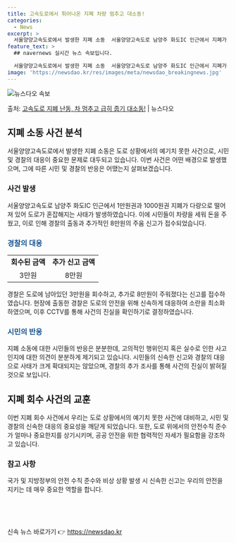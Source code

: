 ```yaml
---
title: 고속도로에서 튀어나온 지폐 차량 멈추고 대소동!
categories:
  - News
excerpt: >
  서울양양고속도로에서 발생한 지폐 소동  서울양양고속도로 남양주 화도IC 인근에서 지폐가 날아다녀 이를 목격한…
feature_text: >
  ## navernews 실시간 뉴스 속보입니다.

  서울양양고속도로에서 발생한 지폐 소동  서울양양고속도로 남양주 화도IC 인근에서 지폐가 날아다녀 이를 목격한…
image: 'https://newsdao.kr/res/images/meta/newsdao_breakingnews.jpg'
---
```


![뉴스다오 속보](https://newsdao.kr/res/images/meta/newsdao_breakingnews.jpg)

<p>출처: <a href="https://newsdao.kr/4064" rel="dofollow">고속도로 지폐 난동, 차 멈추고 급히 줍기 대소동!</a> | 뉴스다오</p>

<h2 data-ke-size="size26">지폐 소동 사건 분석</h2>
<p data-ke-size="size16">서울양양고속도로에서 발생한 지폐 소동은 도로 상황에서의 예기치 못한 사건으로, 시민 및 경찰의 대응이 중요한 문제로 대두되고 있습니다. 이번 사건은 어떤 배경으로 발생했으며, 그에 따른 시민 및 경찰의 반응은 어땠는지 살펴보겠습니다.</p>

<h3>사건 발생</h3>
<p data-ke-size="size16">서울양양고속도로 남양주 화도IC 인근에서 1만원권과 1000원권 지폐가 다량으로 떨어져 있어 도로가 혼잡해지는 사태가 발생하였습니다. 이에 시민들이 차량을 세워 돈을 주웠고, 이로 인해 경찰의 출동과 추가적인 8만원의 주움 신고가 접수되었습니다.</p>

<h3><b><span style="color: #1a5490;">경찰의 대응</span></b></h3>
<table>
	<tr>
		<td style="text-align: center; height: 17px;"><b>회수된 금액</b></td>
		<td style="text-align: center; height: 17px;"><b>추가 신고 금액</b></td>
	</tr>
	<tr>
		<td style="text-align: center; height: 17px;">3만원</td>
		<td style="text-align: center; height: 17px;">8만원</td>
	</tr>
</table>
<p data-ke-size="size16">경찰은 도로에 남아있던 3만원을 회수하고, 추가로 8만원이 주워졌다는 신고를 접수하였습니다. 현장에 출동한 경찰은 도로의 안전을 위해 신속하게 대응하여 소란을 최소화하였으며, 이후 CCTV를 통해 사건의 진실을 확인하기로 결정하였습니다.</p>

<h3><b><span style="color: #1a5490;">시민의 반응</span></b></h3>
<p data-ke-size="size16">지폐 소동에 대한 시민들의 반응은 분분한데, 고의적인 행위인지 혹은 실수로 인한 사고인지에 대한 의견이 분분하게 제기되고 있습니다. 시민들의 신속한 신고와 경찰의 대응으로 사태가 크게 확대되지는 않았으며, 경찰의 추가 조사를 통해 사건의 진실이 밝혀질 것으로 보입니다.</p>

<h2 data-ke-size="size26">지폐 회수 사건의 교훈</h2>
<p data-ke-size="size16">이번 지폐 회수 사건에서 우리는 도로 상황에서의 예기치 못한 사건에 대비하고, 시민 및 경찰의 신속한 대응의 중요성을 깨닫게 되었습니다. 또한, 도로 위에서의 안전수칙 준수가 얼마나 중요한지를 상기시키며, 공공 안전을 위한 협력적인 자세가 필요함을 강조하고 있습니다.</p>

<h3>참고 사항</h3>
<p data-ke-size="size16">국가 및 지방정부의 안전 수칙 준수와 비상 상황 발생 시 신속한 신고는 우리의 안전을 지키는 데 매우 중요한 역할을 합니다.</p>
<p data-ke-size="size16">&nbsp;</p>
<p data-ke-size="size16">&nbsp;</p> 

신속 뉴스 바로가기 👉 <a href="https://newsdao.kr" rel="dofollow">https://newsdao.kr</a>


